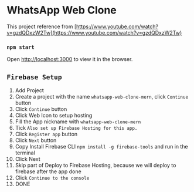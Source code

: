 # WhatsApp Web Clone

This project reference from [https://www.youtube.com/watch?v=gzdQDxzW2Tw](https://www.youtube.com/watch?v=gzdQDxzW2Tw)

### `npm start`

Open [http://localhost:3000](http://localhost:3000) to view it in the browser.

## `Firebase Setup`

1. Add Project
2. Create a project with the name `whatsapp-web-clone-mern`, click `Continue` button
3. Click `Continue` button
4. Click Web Icon to setup hosting
5. Fill the App nickname with `whatsapp-web-clone-mern`
6. Tick `Also set up Firebase Hosting for this app.`
7. Click `Register app` button
8. Click `Next` button
9. Copy Install Firebase CLI `npm install -g firebase-tools` and run in the terminal
10. Click Next
11. Skip part of Deploy to Firebase Hosting, because we will deploy to firebase after the app done
12. Click `Continue to the console`
13. DONE
